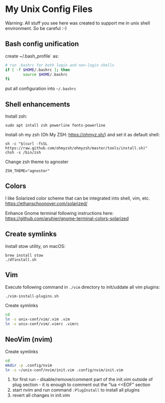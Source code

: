 # My Unix Config Files
Warning: All stuff you see here was created to support me in unix shell
environment. So be careful :-)

## Bash config unification

create ~/.bash_profile` as:
```bash
# run .bashrc for both login and non-login shells
if [ -f $HOME/.bashrc ]; then
        source $HOME/.bashrc
fi
```

put all configuration into `~/.bashrc`

## Shell enhancements

Install zsh:
```
sudo apt intall zsh powerline fonts-powerline
```

Install oh my zsh (Oh My ZSH: https://ohmyz.sh/) and set it as default shell:
```
sh -c "$(curl -fsSL https://raw.github.com/ohmyzsh/ohmyzsh/master/tools/install.sh)"
chsh -s /bin/zsh
```

Change zsh theme to agnoster

```
ZSH_THEME="agnoster"
```

## Colors
I like Solarized color scheme that can be integrated into shell, vim, etc.
https://ethanschoonover.com/solarized/

Enhance Gnome terminal following instructions here:
https://github.com/aruhier/gnome-terminal-colors-solarized

## Create symlinks
Install stow utility, on macOS:
```
brew install stow
./dfinstall.sh
```

## Vim

Execute following command in `./vim` directory to init/uddate all vim plugins:
```bash
./vim-install-plugins.sh
```

Create symlinks
```bash
cd
ln -s unix-conf/vim/.vim .vim
ln -s unix-conf/vim/.vimrc .vimrc
```

## NeoVim (nvim)

Create symlinks
```bash
cd
mkdir -p .config/nvim
ln -s ~/unix-conf/nvim/init.vim .config/nvim/init.vim
```

1. for first run - disable/remove/comment part of the init.vim outside of
   plug section - it is enough to comment out the "lua <<EOF" section
2. start nvim and run command `:PlugInstall` to install all plugins
3. revert all changes in init.vim
